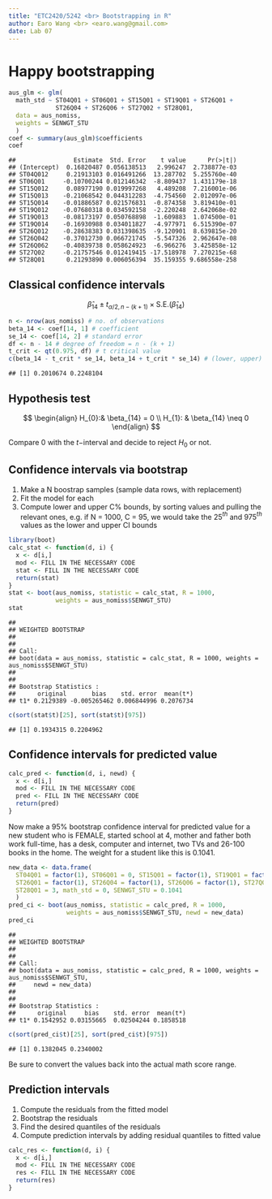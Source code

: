 ```yaml
---
title: "ETC2420/5242 <br> Bootstrapping in R"
author: Earo Wang <br> <earo.wang@gmail.com>
date: Lab 07
---
```




# Happy bootstrapping

<!-- break -->




```r
aus_glm <- glm(
  math_std ~ ST04Q01 + ST06Q01 + ST15Q01 + ST19Q01 + ST26Q01 +
             ST26Q04 + ST26Q06 + ST27Q02 + ST28Q01, 
  data = aus_nomiss, 
  weights = SENWGT_STU
  )
coef <- summary(aus_glm)$coefficients
coef
```

```
##                Estimate  Std. Error    t value      Pr(>|t|)
## (Intercept)  0.16820487 0.056138513   2.996247  2.738877e-03
## ST04Q012     0.21913103 0.016491266  13.287702  5.255760e-40
## ST06Q01     -0.10700244 0.012146342  -8.809437  1.431179e-18
## ST15Q012     0.08977190 0.019997268   4.489208  7.216001e-06
## ST15Q013    -0.21068542 0.044312283  -4.754560  2.012097e-06
## ST15Q014    -0.01886587 0.021576831  -0.874358  3.819410e-01
## ST19Q012    -0.07680318 0.034592158  -2.220248  2.642068e-02
## ST19Q013    -0.08173197 0.050768898  -1.609883  1.074500e-01
## ST19Q014    -0.16930988 0.034011827  -4.977971  6.515390e-07
## ST26Q012    -0.28638383 0.031398635  -9.120901  8.639815e-20
## ST26Q042    -0.37012730 0.066721745  -5.547326  2.962647e-08
## ST26Q062    -0.40839738 0.058624923  -6.966276  3.425858e-12
## ST27Q02     -0.21757546 0.012419415 -17.518978  7.270215e-68
## ST28Q01      0.21293890 0.006056394  35.159355 9.686558e-258
```

## Classical confidence intervals

$$
\hat{\beta}_{14} \pm t_{\alpha/2, n - (k + 1)} \times \mathrm{S.E.}(\hat{\beta}_{14})
$$


```r
n <- nrow(aus_nomiss) # no. of observations
beta_14 <- coef[14, 1] # coefficient
se_14 <- coef[14, 2] # standard error
df <- n - 14 # degree of freedom = n - (k + 1)
t_crit <- qt(0.975, df) # t critical value
c(beta_14 - t_crit * se_14, beta_14 + t_crit * se_14) # (lower, upper)
```

```
## [1] 0.2010674 0.2248104
```

## Hypothesis test

$$
\begin{align}
H_{0}:& \beta_{14} = 0 \\
H_{1}: & \beta_{14} \neq 0
\end{align}
$$

Compare $0$ with the $t-$interval and decide to reject $H_0$ or not.

## Confidence intervals via bootstrap

1. Make a N boostrap samples (sample data rows, with replacement)
2. Fit the model for each
3. Compute lower and upper C% bounds, by sorting values and pulling the relevant ones, e.g. if N = 1000, C = 95, we would take the 25$^{th}$ and 975$^{th}$ values as the lower and upper CI bounds


```r
library(boot)
calc_stat <- function(d, i) {
  x <- d[i,]
  mod <- FILL IN THE NECESSARY CODE
  stat <- FILL IN THE NECESSARY CODE
  return(stat)
}
stat <- boot(aus_nomiss, statistic = calc_stat, R = 1000,
             weights = aus_nomiss$SENWGT_STU)
stat
```


```
## 
## WEIGHTED BOOTSTRAP
## 
## 
## Call:
## boot(data = aus_nomiss, statistic = calc_stat, R = 1000, weights = aus_nomiss$SENWGT_STU)
## 
## 
## Bootstrap Statistics :
##      original       bias    std. error  mean(t*)
## t1* 0.2129389 -0.005265462 0.006844996 0.2076734
```


```r
c(sort(stat$t)[25], sort(stat$t)[975])
```

```
## [1] 0.1934315 0.2204962
```

## Confidence intervals for predicted value


```r
calc_pred <- function(d, i, newd) {
  x <- d[i,]
  mod <- FILL IN THE NECESSARY CODE
  pred <- FILL IN THE NECESSARY CODE
  return(pred)
}
```



Now make a 95% bootstrap confidence interval for predicted value for a new student who is FEMALE, started school at 4, mother and father both work full-time, has a desk, computer and internet, two TVs and 26-100 books in the home. The weight for a student like this is 0.1041. 


```r
new_data <- data.frame(
  ST04Q01 = factor(1), ST06Q01 = 0, ST15Q01 = factor(1), ST19Q01 = factor(1), 
  ST26Q01 = factor(1), ST26Q04 = factor(1), ST26Q06 = factor(1), ST27Q02 = 3, 
  ST28Q01 = 3, math_std = 0, SENWGT_STU = 0.1041
  )
pred_ci <- boot(aus_nomiss, statistic = calc_pred, R = 1000,
                weights = aus_nomiss$SENWGT_STU, newd = new_data)
pred_ci
```

```
## 
## WEIGHTED BOOTSTRAP
## 
## 
## Call:
## boot(data = aus_nomiss, statistic = calc_pred, R = 1000, weights = aus_nomiss$SENWGT_STU, 
##     newd = new_data)
## 
## 
## Bootstrap Statistics :
##      original     bias    std. error  mean(t*)
## t1* 0.1542952 0.03155665  0.02504244 0.1858518
```

```r
c(sort(pred_ci$t)[25], sort(pred_ci$t)[975])
```

```
## [1] 0.1382045 0.2340002
```
Be sure to convert the values back into the actual math score range.

## Prediction intervals

1. Compute the residuals from the fitted model 
2. Bootstrap the residuals
3. Find the desired quantiles of the residuals
4. Compute prediction intervals by adding residual quantiles to fitted value


```r
calc_res <- function(d, i) {
  x <- d[i,]
  mod <- FILL IN THE NECESSARY CODE
  res <- FILL IN THE NECESSARY CODE
  return(res)
}
```

<meta name="copyright" content="LICENSE: CC BY-NC 3.0 US" />
